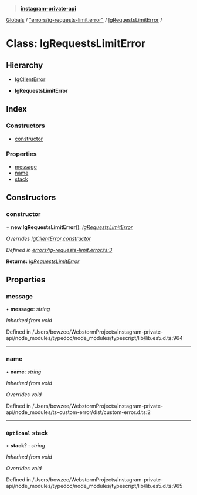 > **[instagram-private-api](../README.md)**

[Globals](../README.md) / ["errors/ig-requests-limit.error"](../modules/_errors_ig_requests_limit_error_.md) / [IgRequestsLimitError](_errors_ig_requests_limit_error_.igrequestslimiterror.md) /

# Class: IgRequestsLimitError

## Hierarchy

  * [IgClientError](_errors_ig_client_error_.igclienterror.md)

  * **IgRequestsLimitError**

## Index

### Constructors

* [constructor](_errors_ig_requests_limit_error_.igrequestslimiterror.md#constructor)

### Properties

* [message](_errors_ig_requests_limit_error_.igrequestslimiterror.md#message)
* [name](_errors_ig_requests_limit_error_.igrequestslimiterror.md#name)
* [stack](_errors_ig_requests_limit_error_.igrequestslimiterror.md#optional-stack)

## Constructors

###  constructor

\+ **new IgRequestsLimitError**(): *[IgRequestsLimitError](_errors_ig_requests_limit_error_.igrequestslimiterror.md)*

*Overrides [IgClientError](_errors_ig_client_error_.igclienterror.md).[constructor](_errors_ig_client_error_.igclienterror.md#constructor)*

*Defined in [errors/ig-requests-limit.error.ts:3](https://github.com/dilame/instagram-private-api/blob/01eb399/src/errors/ig-requests-limit.error.ts#L3)*

**Returns:** *[IgRequestsLimitError](_errors_ig_requests_limit_error_.igrequestslimiterror.md)*

## Properties

###  message

• **message**: *string*

*Inherited from void*

Defined in /Users/bowzee/WebstormProjects/instagram-private-api/node_modules/typedoc/node_modules/typescript/lib/lib.es5.d.ts:964

___

###  name

• **name**: *string*

*Inherited from void*

*Overrides void*

Defined in /Users/bowzee/WebstormProjects/instagram-private-api/node_modules/ts-custom-error/dist/custom-error.d.ts:2

___

### `Optional` stack

• **stack**? : *string*

*Inherited from void*

*Overrides void*

Defined in /Users/bowzee/WebstormProjects/instagram-private-api/node_modules/typedoc/node_modules/typescript/lib/lib.es5.d.ts:965